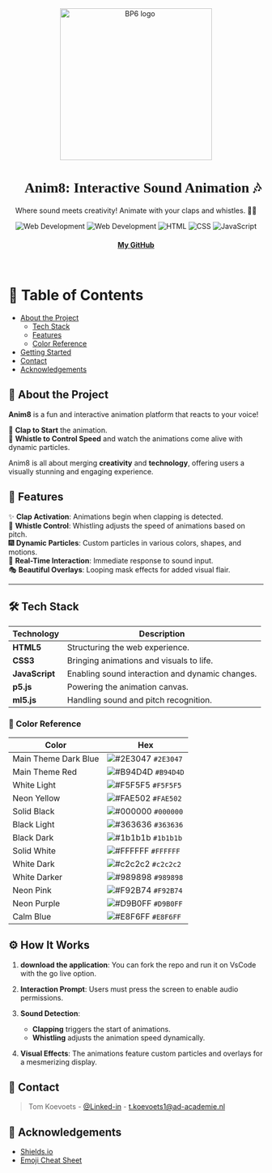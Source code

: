 <div align="center">

<img src="https://github.com/user-attachments/assets/a1e43f80-891a-40fd-a816-ea1f615b0a72" alt="BP6 logo" width="300"/>
  
<h1 style="font-family: 'Comic Sans MS', cursive; font-weight: bold;">
🎨 Anim8: Interactive Sound Animation 🎶
</h1>

<p>Where sound meets creativity! Animate with your claps and whistles. 👏🎵</p>
  
  
<!-- Badges -->
<p align="center">
  <!-- main contributor -->
  <img src="https://img.shields.io/badge/Contributors-TomKoevoets-pink" alt="Web Development">
  
  <!-- contributor -->
  <img src="https://img.shields.io/badge/ML-ml5.js 0.12.2.-purple" alt="Web Development">
  
  <!-- HTML Badge -->
  <img src="https://img.shields.io/badge/AnimateFramework-P5.JS-red" alt="HTML">
  
  <!-- CSS Badge -->
  <img src="https://img.shields.io/badge/CSS-3-blue" alt="CSS">
  
  <!-- JavaScript Badge -->
  <img src="https://img.shields.io/badge/JavaScript-ES6-yellowk" alt="JavaScript">
</p>
   
<h4>
    <a href="https://github.com/tomkoevoets">My GitHub</a>
  </h4>
</div>

<br />

<!-- Table of Contents -->
# :notebook_with_decorative_cover: Table of Contents

- [About the Project](#star2-about-the-project)
  * [Tech Stack](#space_invader-tech-stack)
  * [Features](#dart-features)
  * [Color Reference](#art-color-reference)
- [Getting Started](#toolbox-getting-started)
- [Contact](#contact)
- [Acknowledgements](#gem-acknowledgements)


<!-- About the Project -->
## :star2: About the Project
**Anim8** is a fun and interactive animation platform that reacts to your voice!  

👏 **Clap to Start** the animation.  
🎵 **Whistle to Control Speed** and watch the animations come alive with dynamic particles.  

Anim8 is all about merging **creativity** and **technology**, offering users a visually stunning and engaging experience.

## 🚀 **Features**

✨ **Clap Activation**: Animations begin when clapping is detected.  
🎤 **Whistle Control**: Whistling adjusts the speed of animations based on pitch.  
🎆 **Dynamic Particles**: Custom particles in various colors, shapes, and motions.  
🔄 **Real-Time Interaction**: Immediate response to sound input.  
🎭 **Beautiful Overlays**: Looping mask effects for added visual flair.

---

## 🛠️ **Tech Stack**

| Technology       | Description                                      |
|-------------------|--------------------------------------------------|
| **HTML5**        | Structuring the web experience.                  |
| **CSS3**         | Bringing animations and visuals to life.         |
| **JavaScript**   | Enabling sound interaction and dynamic changes.  |
| **p5.js**        | Powering the animation canvas.                   |
| **ml5.js**       | Handling sound and pitch recognition.            |


<!-- Color Reference -->
### :art: Color Reference

| Color                  | Hex                                                                |
| ---------------------- | ------------------------------------------------------------------ |
| Main Theme Dark Blue   | ![#2E3047](https://via.placeholder.com/10/2E3047?text=+) `#2E3047` |
| Main Theme Red         | ![#B94D4D](https://via.placeholder.com/10/B94D4D/000000?text=+) `#B94D4D` |
| White Light            | ![#F5F5F5](https://via.placeholder.com/10/F5F5F5/000000?text=+) `#F5F5F5` |
| Neon Yellow            | ![#FAE502](https://via.placeholder.com/10/FAE502/000000?text=+) `#FAE502` |
| Solid Black            | ![#000000](https://via.placeholder.com/10/000000/FFFFFF?text=+) `#000000` |
| Black Light            | ![#363636](https://via.placeholder.com/10/363636?text=+) `#363636`   |
| Black Dark             | ![#1b1b1b](https://via.placeholder.com/10/1b1b1b?text=+) `#1b1b1b`   |
| Solid White            | ![#FFFFFF](https://via.placeholder.com/10/FFFFFF/000000?text=+) `#FFFFFF` |
| White Dark             | ![#c2c2c2](https://via.placeholder.com/10/c2c2c2?text=+) `#c2c2c2`   |
| White Darker           | ![#989898](https://via.placeholder.com/10/878686?text=+) `#989898`   |
| Neon Pink              | ![#F92B74](https://via.placeholder.com/10/F92B74/FFFFFF?text=+) `#F92B74` |
| Neon Purple            | ![#D9B0FF](https://via.placeholder.com/10/D9B0FF/000000?text=+) `#D9B0FF` |
| Calm Blue              | ![#E8F6FF](https://via.placeholder.com/10/E8F6FF/000000?text=+) `#E8F6FF` |


## ⚙️ **How It Works**

1. **download the application**: You can fork the repo and run it on VsCode with the go live option.
  
2. **Interaction Prompt**: Users must press the screen to enable audio permissions.
3. **Sound Detection**:  
   - **Clapping** triggers the start of animations.  
   - **Whistling** adjusts the animation speed dynamically.  
4. **Visual Effects**: The animations feature custom particles and overlays for a mesmerizing display.



<!-- Contact -->
## 💬 Contact

> Tom Koevoets - [@Linked-in](https://www.linkedin.com/in/tom-koevoets-7373b6294/) - t.koevoets1@ad-academie.nl <br/>


<!-- Acknowledgments -->
## :gem: Acknowledgements

 - [Shields.io](https://shields.io/)
 - [Emoji Cheat Sheet](https://github.com/ikatyang/emoji-cheat-sheet/blob/master/README.md#travel--places)
